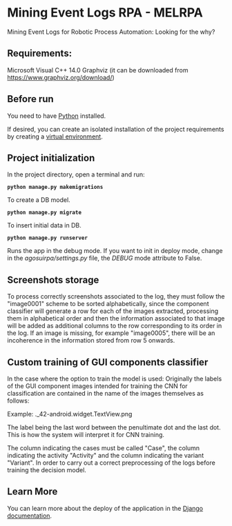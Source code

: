 # Mining Event Logs RPA - MELRPA
Mining Event Logs for Robotic Process Automation: Looking for the why?


## Requirements:
Microsoft Visual C++ 14.0
Graphviz (it can be downloaded from https://www.graphviz.org/download/)


## Before run
You need to have [Python](https://www.python.org/downloads/) installed.

If desired, you can create an isolated installation of the project requirements by creating a [virtual environment](https://docs.python.org/3/library/venv.html#:~:text=A%20virtual%20environment%20is%20a,part%20of%20your%20operating%20system.).

## Project initialization

In the project directory, open a terminal and run:

**`python manage.py makemigrations`**

To create a DB model.

**`python manage.py migrate`**

To insert initial data in DB.

**`python manage.py runserver`**

Runs the app in the debug mode. If you want to init in deploy mode, change in the *agosuirpa/settings.py* file, the *DEBUG* mode attribute to False.

## Screenshots storage

To process correctly screenshots associated to the log, they must follow the "image0001" scheme to be sorted alphabetically, since the component classifier will generate a row for each of the images extracted, processing them in alphabetical order and then the information associated to that image will be added as additional columns to the row corresponding to its order in the log. If an image is missing, for example "image0005", there will be an incoherence in the information stored from row 5 onwards.

## Custom training of GUI components classifier

In the case where the option to train the model is used:
Originally the labels of the GUI component images intended for training the CNN for classification are contained in the name of the images themselves as follows:

Example: ._42-android.widget.TextView.png

The label being the last word between the penultimate dot and the last dot. This is how the system will interpret it for CNN training.

The column indicating the cases must be called "Case", the column indicating the activity "Activity" and the column indicating the variant "Variant". In order to carry out a correct preprocessing of the logs before training the decision model.

## Learn More

You can learn more about the deploy of the application in the [Django documentation](https://docs.djangoproject.com/en/4.0/).
